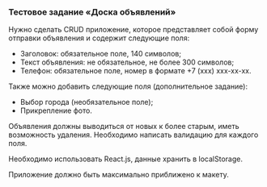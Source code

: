 ### Тестовое задание «Доска объявлений»
Нужно сделать CRUD приложение, которое представляет собой форму отправки объявления и содержит следующие поля:
- Заголовок: обязательное поле, 140 символов;
- Текст объявления: не обязательное, не более 300 символов;
- Телефон: обязательное поле, номер в формате +7 (ххх) ххх-хх-хх.  

Также можно добавить следующие поля (дополнительное задание):
- Выбор города (необязательное поле);
- Прикрепление фото.

Объявления должны выводиться от новых к более старым, иметь возможность удаления. Необходимо написать валидацию для каждого поля.

Необходимо использовать React.js, данные хранить в localStorage.

Приложение должно быть максимально приближено к макету.